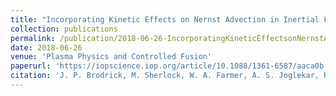 ```yaml
---
title: "Incorporating Kinetic Effects on Nernst Advection in Inertial Fusion Simulations"
collection: publications
permalink: /publication/2018-06-26-IncorporatingKineticEffectsonNernstAdvectionInInertialFusionSimulations.md
date: 2018-06-26
venue: 'Plasma Physics and Controlled Fusion'
paperurl: 'https://iopscience.iop.org/article/10.1088/1361-6587/aaca0b'
citation: 'J. P. Brodrick, M. Sherlock, W. A. Farmer, A. S. Joglekar, R. Barrios, <b>J. Wengraf</b>, J. J. Bissell, R. J. Kingham, D. Del Serbo, M. P. Read and C. P. Ridgers. (2018). &quot;Incorporating Kinetic Effects on Nernst Advection in Inertial Fusion Simulations.&quot; <i>Plasma Physics and Controlled Fusion</i>. 60(8).'
---
```


